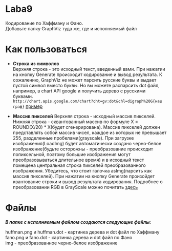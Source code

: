 # Laba9
Кодирование по Хаффману и Фано.</br>
Добавьте папку GraphViz туда же, где и исполняемый файл
# Как пользоваться
* **Строка из символов**</br>
Верхняя строка - это исходный текст, введенный вами. При нажатии на кнопку Generate происходит кодирование и вывод результата. К сожалению, GraphViz не может парсить русские буквы и выдает пустой символ вместо буквы. Но вы можете распарсить dot файл, например, в chart API google и получить дерево с русскими буквами.</br>
`http://chart.apis.google.com/chart?cht=gv:dot&chl=digraph%20G{наш граф}`
[пример](http://chart.apis.google.com/chart?cht=gv:dot&chl=digraph%20G{graph%20[ranksep=0];%20{Node8%20[label=6];}%20-%3E%20{Node6%20[label=2];}%20[label%20=%200];%20{Node8%20[label=6];}%20-%3E%20{Node7%20[label=4];}%20[label%20=%201];%20{Node6%20[label=2];}%20-%3E%20{Node3%20[shape%20=%20record,%20label%20=%20%22{{%D0%B9|1}|00}%22]}%20[label%20=%200];%20{Node6%20[label=2];}%20-%3E%20{Node4%20[shape%20=%20record,%20label%20=%20%22{{%D1%86|1}|01}%22]}%20[label%20=%201];%20{Node7%20[label=4];}%20-%3E%20{Node2%20[shape%20=%20record,%20label%20=%20%22{{%D0%B0|2}|10}%22]}%20[label%20=%200];%20{Node7%20[label=4];}%20-%3E%20{Node5%20[label=2];}%20[label%20=%201];%20{Node5%20[label=2];}%20-%3E%20{Node0%20[shape%20=%20record,%20label%20=%20%22{{%D1%84|1}|110}%22]}%20[label%20=%200];%20{Node5%20[label=2];}%20-%3E%20{Node1%20[shape%20=%20record,%20label%20=%20%22{{%D1%8B|1}|111}%22]}%20[label%20=%201];})

* **Массив пикселей**
Верхняя строка - исходный массив пикселей. Нижняя строка - сквантованный массив по формуле X = ROUND(X/20) * X(будет сгенерирована). Массив пикселей должен представлять собой массив чисел, каждое из которых не превышает 255, разделенные пробелами(grayscale). При загрузке изображения(LoadImg) будет автоматически создано черно-белое изображение(будьте осторожны - преобразование происходит попиксельной, поэтому большие изображения могут преобразовываться длительное время) и в исходный текст помещена центральная строка пикселей преобразованного изображения. Убедитесь, что стоит галочка asImg(парсить как массив пикселей). При нажатии на кнопку Generate произойдет квантование строки и вывод результата кодирования. Подробнее о преобразовании RGB в GrayScale можно почитать [здесь](https://en.wikipedia.org/wiki/Grayscale) 
# Файлы
***В папке с исполняемым файлом создаются следующие файлы:***

huffman.png и huffman.dot - картинка дерева и dot файл по Хаффману</br>
fano.png и fano.dot - картинка дерева и dot файл по Фано</br>
img - преобразованное черно-белое изображение</br>
